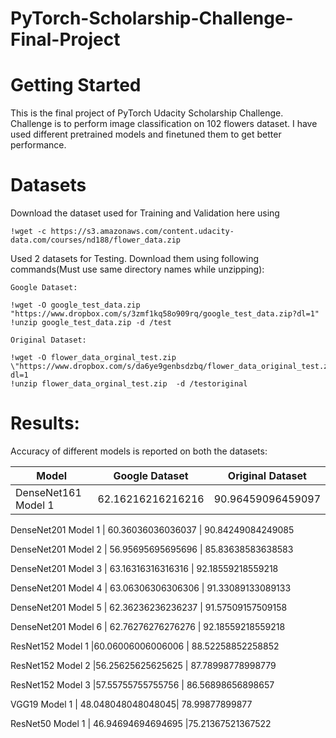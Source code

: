 # PyTorch-Scholarship-Challenge-Final-Project

# Getting Started

This is the final project of PyTorch Udacity Scholarship Challenge. Challenge is to perform image classification on 102 flowers dataset.
I have used different pretrained models and finetuned them to get better performance.

# Datasets

Download the dataset used for Training and Validation here using 

```
!wget -c https://s3.amazonaws.com/content.udacity-data.com/courses/nd188/flower_data.zip
```

Used 2 datasets for Testing. Download them using following commands(Must use same directory names while unzipping):


```
Google Dataset:

!wget -O google_test_data.zip "https://www.dropbox.com/s/3zmf1kq58o909rq/google_test_data.zip?dl=1"
!unzip google_test_data.zip -d /test

Original Dataset:

!wget -O flower_data_orginal_test.zip \"https://www.dropbox.com/s/da6ye9genbsdzbq/flower_data_original_test.zip?dl=1
!unzip flower_data_orginal_test.zip  -d /testoriginal
```

# Results:

Accuracy of different models is reported on both the datasets:

| Model           |  Google Dataset      | Original Dataset |
| --------------- | -------------------- | ---------------- |
DenseNet161 Model 1 | 62.16216216216216 | 90.96459096459097 

DenseNet201 Model 1  | 60.36036036036037 | 90.84249084249085

DenseNet201 Model 2  | 56.95695695695696 | 85.83638583638583

DenseNet201 Model 3  | 63.16316316316316 | 92.18559218559218

DenseNet201 Model 4  | 63.06306306306306 | 91.33089133089133

DenseNet201 Model 5  | 62.36236236236237 | 91.57509157509158

DenseNet201 Model 6  | 62.76276276276276 | 92.18559218559218

ResNet152 Model 1     |60.06006006006006 | 88.52258852258852

ResNet152 Model 2     |56.25625625625625 | 87.78998778998779

ResNet152 Model 3     |57.55755755755756 | 86.56898656898657

 VGG19 Model 1       | 48.048048048048045| 78.99877899877   

 ResNet50 Model 1    | 46.94694694694695 |75.21367521367522 
